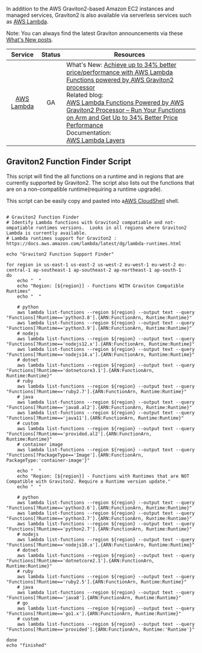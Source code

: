 In addition to the AWS Graviton2-based Amazon EC2 instances and managed services, Graviton2 is also available via serverless services such as [AWS Lambda](https://aws.amazon.com/lambda/). 

Note: You can always find the latest Graviton announcements via these [What's New posts](https://aws.amazon.com/new/?whats-new-content-all.sort-by=item.additionalFields.postDateTime&whats-new-content-all.sort-order=desc&whats-new-content-all.q=Graviton&whats-new-content-all.q_operator=AND#What.27s_New_Feed).

Service | Status | Resources |
 :-: | :-: | --- |
[AWS Lambda](https://aws.amazon.com/lambda/) | GA | What's New: [Achieve up to 34% better price/performance with AWS Lambda Functions powered by AWS Graviton2 processor](https://aws.amazon.com/about-aws/whats-new/2021/09/better-price-performance-aws-lambda-functions-aws-graviton2-processor/) <br>Related blog: <br>[AWS Lambda Functions Powered by AWS Graviton2 Processor – Run Your Functions on Arm and Get Up to 34% Better Price Performance](https://aws.amazon.com/blogs/aws/aws-lambda-functions-powered-by-aws-graviton2-processor-run-your-functions-on-arm-and-get-up-to-34-better-price-performance/)<br>Documentation:<br>[AWS Lambda Layers](https://docs.aws.amazon.com/lambda/latest/dg/configuration-layers.html)


## Graviton2 Function Finder Script

This script will find the all functions on a runtime and in regions that are currently supported by Graviton2.  The script also lists out the functions that are on a non-compatible runtime(requiring a runtime upgrade).

This script can be easily copy and pasted into a[AWS CloudShell](https://aws.amazon.com/cloudshell/) shell.  

```

# Graviton2 Function Finder
# Identify Lambda functions with Graviton2 compatiable and not-ompatiable runtimes versions.  Looks in all regions where Graviton2 Lambda is currently available.
# Lambda runtimes support for Graviton2 : https://docs.aws.amazon.com/lambda/latest/dg/lambda-runtimes.html

echo "Graviton2 Function Support Finder"

for region in us-east-1 us-east-2 us-west-2 eu-west-1 eu-west-2 eu-central-1 ap-southeast-1 ap-southeast-2 ap-northeast-1 ap-south-1
do
    echo "  "
    echo "Region: [${region}] - Functions WITH Graviton Compatible Runtimes"
    echo "  "

    # python
    aws lambda list-functions --region ${region} --output text --query "Functions[?Runtime=='python3.8'].{ARN:FunctionArn, Runtime:Runtime}"
    aws lambda list-functions --region ${region} --output text --query "Functions[?Runtime=='python3.9'].{ARN:FunctionArn, Runtime:Runtime}"
    # nodejs
    aws lambda list-functions --region ${region} --output text --query "Functions[?Runtime=='nodejs12.x'].{ARN:FunctionArn, Runtime:Runtime}"
    aws lambda list-functions --region ${region} --output text --query "Functions[?Runtime=='nodejs14.x'].{ARN:FunctionArn, Runtime:Runtime}"
    # dotnet
    aws lambda list-functions --region ${region} --output text --query "Functions[?Runtime=='dotnetcore3.1'].{ARN:FunctionArn, Runtime:Runtime}"
    # ruby
    aws lambda list-functions --region ${region} --output text --query "Functions[?Runtime=='ruby2.7'].{ARN:FunctionArn, Runtime:Runtime}"
    # java
    aws lambda list-functions --region ${region} --output text --query "Functions[?Runtime=='java8.al2'].{ARN:FunctionArn, Runtime:Runtime}"
    aws lambda list-functions --region ${region} --output text --query "Functions[?Runtime=='java11'].{ARN:FunctionArn, Runtime:Runtime}"
    # custom
    aws lambda list-functions --region ${region} --output text --query "Functions[?Runtime=='provided.al2'].{ARN:FunctionArn, Runtime:Runtime}"
    # container image
    aws lambda list-functions --region ${region} --output text --query "Functions[?PackageType=='Image'].{ARN:FunctionArn, PackageType:'container-image'}"

    echo "  "
    echo "Region: [${region}] - Functions with Runtimes that are NOT Compatible with Graviton2. Require a Runtime version update."
    echo "  "

    # python
    aws lambda list-functions --region ${region} --output text --query "Functions[?Runtime=='python3.6'].{ARN:FunctionArn, Runtime:Runtime}"
    aws lambda list-functions --region ${region} --output text --query "Functions[?Runtime=='python3.7'].{ARN:FunctionArn, Runtime:Runtime}"
    aws lambda list-functions --region ${region} --output text --query "Functions[?Runtime=='python2.7'].{ARN:FunctionArn, Runtime:Runtime}"
    # nodejs
    aws lambda list-functions --region ${region} --output text --query "Functions[?Runtime=='nodejs10.x'].{ARN:FunctionArn, Runtime:Runtime}"
    # dotnet
    aws lambda list-functions --region ${region} --output text --query "Functions[?Runtime=='dotnetcore2.1'].{ARN:FunctionArn, Runtime:Runtime}"
    # ruby
    aws lambda list-functions --region ${region} --output text --query "Functions[?Runtime=='ruby2.5'].{ARN:FunctionArn, Runtime:Runtime}"
    # java
    aws lambda list-functions --region ${region} --output text --query "Functions[?Runtime=='java8'].{ARN:FunctionArn, Runtime:Runtime}"
    # go
    aws lambda list-functions --region ${region} --output text --query "Functions[?Runtime=='go1.x'].{ARN:FunctionArn, Runtime:Runtime}"
    # custom
    aws lambda list-functions --region ${region} --output text --query "Functions[?Runtime=='provided'].{ARN:FunctionArn, Runtime:'Runtime'}"

done
echo "finished"

```
